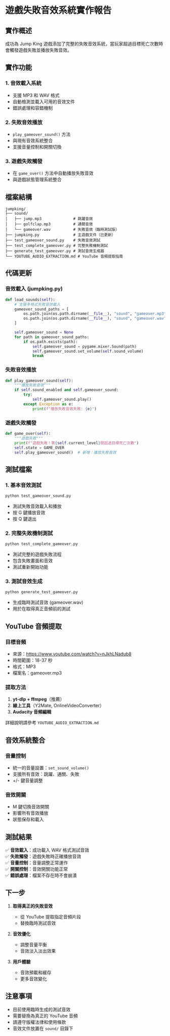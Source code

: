 # 遊戲失敗音效系統實作報告

## 實作概述

成功為 Jump King 遊戲添加了完整的失敗音效系統，當玩家超過目標死亡次數時會觸發遊戲失敗並播放失敗音效。

## 實作功能

### 1. 音效載入系統

- 支援 MP3 和 WAV 格式
- 自動檢測並載入可用的音效文件
- 錯誤處理和容錯機制

### 2. 失敗音效播放

- `play_gameover_sound()` 方法
- 與現有音效系統整合
- 支援音量控制和開關切換

### 3. 遊戲失敗觸發

- 在 `game_over()` 方法中自動播放失敗音效
- 與遊戲狀態管理系統整合

## 檔案結構

```
jumpking/
├── sound/
│   ├── jump.mp3              # 跳躍音效
│   ├── golfclap.mp3          # 通關音效
│   └── gameover.wav          # 失敗音效（臨時測試版）
├── jumpking.py               # 主遊戲文件（已更新）
├── test_gameover_sound.py    # 失敗音效測試
├── test_complete_gameover.py # 完整失敗機制測試
├── generate_test_gameover.py # 測試音效生成器
└── YOUTUBE_AUDIO_EXTRACTION.md # YouTube 音頻提取指南
```

## 代碼更新

### 音效載入 (jumpking.py)

```python
def load_sounds(self):
    # 支援多格式失敗音效載入
    gameover_sound_paths = [
        os.path.join(os.path.dirname(__file__), "sound", "gameover.mp3"),
        os.path.join(os.path.dirname(__file__), "sound", "gameover.wav")
    ]

    self.gameover_sound = None
    for path in gameover_sound_paths:
        if os.path.exists(path):
            self.gameover_sound = pygame.mixer.Sound(path)
            self.gameover_sound.set_volume(self.sound_volume)
            break
```

### 失敗音效播放

```python
def play_gameover_sound(self):
    """播放失敗音效"""
    if self.sound_enabled and self.gameover_sound:
        try:
            self.gameover_sound.play()
        except Exception as e:
            print(f"播放失敗音效失敗: {e}")
```

### 遊戲失敗觸發

```python
def game_over(self):
    """遊戲失敗"""
    print(f"遊戲失敗！第{self.current_level}關超過目標死亡次數")
    self.state = GAME_OVER
    self.play_gameover_sound()  # 新增：播放失敗音效
```

## 測試檔案

### 1. 基本音效測試

```bash
python test_gameover_sound.py
```

- 測試失敗音效載入和播放
- 按 G 鍵播放音效
- 按 Q 鍵退出

### 2. 完整失敗機制測試

```bash
python test_complete_gameover.py
```

- 測試完整的遊戲失敗流程
- 包含失敗畫面和音效
- 測試重新開始功能

### 3. 測試音效生成

```bash
python generate_test_gameover.py
```

- 生成臨時測試音效 (gameover.wav)
- 用於在取得真正音頻前的測試

## YouTube 音頻提取

### 目標音頻

- 來源：https://www.youtube.com/watch?v=nJkhLNadub8
- 時間範圍：18-37 秒
- 格式：MP3
- 檔案名：gameover.mp3

### 提取方法

1. **yt-dlp + ffmpeg**（推薦）
2. **線上工具**（Y2Mate, OnlineVideoConverter）
3. **Audacity 音頻編輯**

詳細說明請參考 `YOUTUBE_AUDIO_EXTRACTION.md`

## 音效系統整合

### 音量控制

- 統一的音量設置：`set_sound_volume()`
- 支援所有音效：跳躍、通關、失敗
- +/- 鍵音量調整

### 音效開關

- M 鍵切換音效開關
- 影響所有音效播放
- 狀態保存和載入

## 測試結果

✅ **音效載入**：成功載入 WAV 格式測試音效  
✅ **失敗觸發**：遊戲失敗時正確播放音效  
✅ **音量控制**：音量調整正常運作  
✅ **開關控制**：音效開關功能正常  
✅ **錯誤處理**：檔案不存在時不會崩潰

## 下一步

1. **取得真正的失敗音效**

   - 從 YouTube 提取指定音頻片段
   - 替換臨時測試音效

2. **音效優化**

   - 調整音量平衡
   - 音效淡入淡出效果

3. **用戶體驗**
   - 音效預載和緩存
   - 更多音效變化

## 注意事項

- 目前使用臨時生成的測試音效
- 需要替換為真正的 YouTube 音頻
- 請遵守版權法律和使用條款
- 音效文件放置在 `sound/` 目錄下
